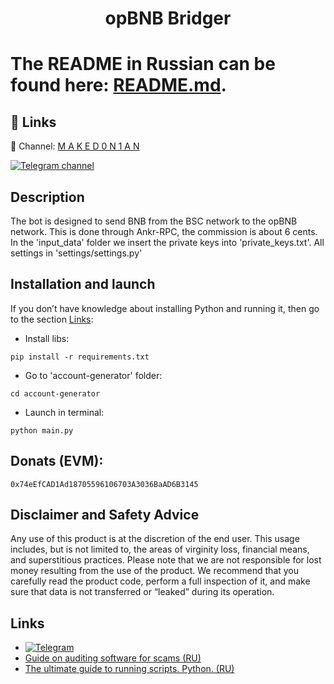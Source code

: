 <h1 align="center">opBNB Bridger<h1>

The README in Russian can be found here: [README.md](https://github.com/maked0n1an/op-bnb-bridger/blob/main/README.md).

## 🔗 Links
🔔 Channel: [M A K E D 0 N 1 A N](https://t.me/crypto_maked0n1an)

[![Telegram channel](https://img.shields.io/endpoint?url=https://runkit.io/damiankrawczyk/telegram-badge/branches/master?url=https://t.me/crypto_maked0n1an)](https://t.me/crypto_maked0n1an)

<h2>Description</h2>
The bot is designed to send BNB from the BSC network to the opBNB network. This is done through Ankr-RPC, the commission is about 6 cents.
In the 'input_data' folder we insert the private keys into 'private_keys.txt'. All settings in 'settings/settings.py'

## Installation and launch
If you don’t have knowledge about installing Python and running it, then go to the section [Links](#links):

* Install libs:
<pre><code>pip install -r requirements.txt</code></pre>
* Go to 'account-generator' folder:
<pre><code>cd account-generator</code></pre>
* Launch in terminal:
<pre><code>python main.py</code></pre>

## Donats (EVM): 
<pre><code>0x74eEfCAD1Ad18705596106703A3036BaAD6B3145</code></pre>

## Disclaimer and Safety Advice

Any use of this product is at the discretion of the end user. This usage includes, but is not limited to, the areas of virginity loss, financial means, and superstitious practices.
Please note that we are not responsible for lost money resulting from the use of the product. We recommend that you carefully read the product code, perform a full inspection of it, and make sure that data is not transferred or “leaked” during its operation.

## Links 
<a name="Links"></a> 
- [![Telegram](https://img.shields.io/badge/-Telegram-090909?style=for-the-badge&logo=telegram)](https://t.me/crypto_maked0n1an)
- [Guide on auditing software for scams (RU)](https://teletype.in/@brokeboi/dsxymHafdZb)
- [The ultimate guide to running scripts. Python. (RU)](https://teletype.in/@hodlmod.eth/how-to-run-scripts)